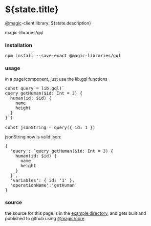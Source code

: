# ${state.title}

[@magic](https://magic.github.io/core)-client library:
${state.description}

<GitBadges>magic-libraries/gql</GitBadges>

<h3 id="installation">installation</h3>

<Pre>npm install --save-exact @magic-libraries/gql</Pre>

<h3 id="usage">usage</h3>

in a page/component, just use the lib.gql functions

<Pre>
const query = lib.gql(`
query getHuman($id: Int = 3) {
  human(id: $id) {
    name
    height
  }
}`)

const jsonString = query({ id: 1 })
</Pre>

jsonString now is valid json:

<Pre>
{
  'query': `query getHuman($id: Int = 3) {
    human(id: $id) {
      name
      height
    }
  }`,
  'variables': { id: '1' },
  'operationName':'getHuman'
}
</Pre>

<h3 id="source">source</h3>

the source for this page is in the
[example directory](https://github.com/magic-libraries/gql/tree/master/example),
and gets built and published to github using
[@magic/core](https://github.com/magic/core)
